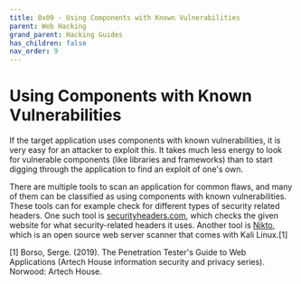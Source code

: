 ```yaml
---
title: 0x09 - Using Components with Known Vulnerabilities
parent: Web Hacking
grand_parent: Hacking Guides
has_children: false
nav_order: 9
---
```


# Using Components with Known Vulnerabilities
If the target application uses components with known vulnerabilities, it is very easy for an attacker to exploit this. It takes much less energy to look for vulnerable components (like libraries and frameworks) than to start digging through the application to find an exploit of one's own.

There are multiple tools to scan an application for common flaws, and many of them can be classified as using components with known vulnerabilities. These tools can for example check for different types of security related headers. One such tool is [securityheaders.com](https://securityheaders.com/), which checks the given website for what security-related headers it uses. Another tool is [Nikto](https://tools.kali.org/information-gathering/nikto), which is an open source web server scanner that comes with Kali Linux.[1]

[1] Borso, Serge. (2019). The Penetration Tester's Guide to Web Applications (Artech House information security and privacy series). Norwood: Artech House.